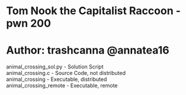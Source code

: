 # Tom Nook the Capitalist Raccoon - pwn 200
# Author: trashcanna @annatea16

animal_crossing_sol.py - Solution Script\
animal_crossing.c - Source Code, not distributed\
animal_crossing - Executable, distributed\
animal_crossing_remote - Executable, remote
